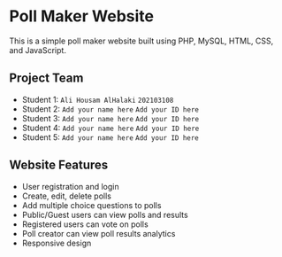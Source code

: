 # Poll Maker Website

This is a simple poll maker website built using PHP, MySQL, HTML, CSS, and JavaScript.

## Project Team

- Student 1: `Ali Housam AlHalaki` `202103108`
- Student 2: `Add your name here` `Add your ID here`
- Student 3: `Add your name here` `Add your ID here`
- Student 4: `Add your name here` `Add your ID here`
- Student 5: `Add your name here` `Add your ID here`

## Website Features

- User registration and login
- Create, edit, delete polls
- Add multiple choice questions to polls
- Public/Guest users can view polls and results
- Registered users can vote on polls
- Poll creator can view poll results analytics
- Responsive design